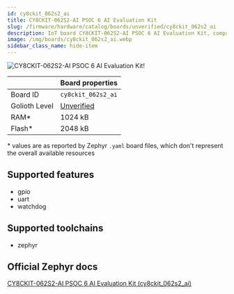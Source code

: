 ```yaml
---
id: cy8ckit_062s2_ai
title: CY8CKIT-062S2-AI PSOC 6 AI Evaluation Kit
slug: /firmware/hardware/catalog/boards/unverified/cy8ckit_062s2_ai
description: IoT board CY8CKIT-062S2-AI PSOC 6 AI Evaluation Kit, compatible with Golioth at unverified level.
image: /img/boards/cy8ckit_062s2_ai.webp
sidebar_class_name: hide-item
---
```


[//]: # (This is an auto-generated file, do not edit! Changes to it will be lost upon re-generation)

![CY8CKIT-062S2-AI PSOC 6 AI Evaluation Kit!](/img/boards/cy8ckit_062s2_ai.webp "CY8CKIT-062S2-AI PSOC 6 AI Evaluation Kit")

|                | Board properties     |
| -------------  | -------------------- |
| Board ID       | `cy8ckit_062s2_ai` |
| Golioth Level  | [Unverified](/firmware/hardware#unverified-boards) |
| RAM*           | 1024 kB |
| Flash*         | 2048 kB |

\* values are as reported by Zephyr `.yaml` board files, which don't represent the overall available resources



## Supported features

* gpio
* uart
* watchdog

## Supported toolchains

* zephyr

## Official Zephyr docs

[CY8CKIT-062S2-AI PSOC 6 AI Evaluation Kit (cy8ckit_062s2_ai)](https://docs.zephyrproject.org/latest/boards/infineon/cy8ckit_062s2_ai/doc/index.html)
